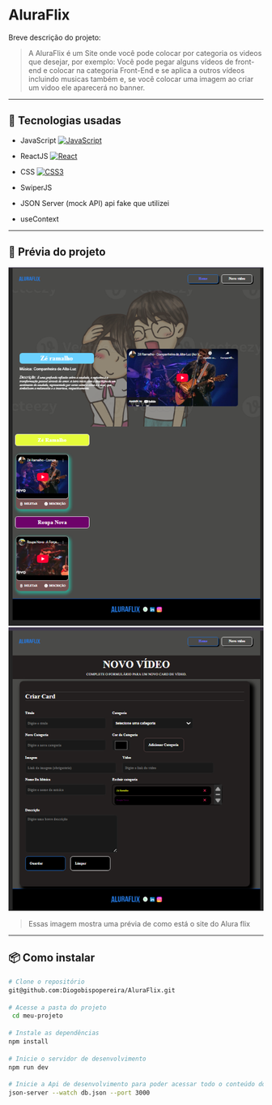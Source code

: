 
# AluraFlix

Breve descrição do projeto:

> A AluraFlix é um Site onde você pode colocar por categoria os videos que desejar, por exemplo: Você pode pegar alguns vídeos de front-end e colocar na categoria Front-End e se aplica a outros vídeos incluindo musicas também e, se você colocar uma imagem ao criar um vidoo ele aparecerá no banner.

---

## 🚀 Tecnologias usadas

- JavaScript   <a href="https://developer.mozilla.org/pt-BR/docs/Web/JavaScript" target="_blank" title="JavaScript">
<img src="https://cdn.jsdelivr.net/gh/devicons/devicon/icons/javascript/javascript-original.svg" 
       alt="JavaScript" width="30" height="30" />
       </a>
- ReactJS  <a href="https://reactjs.org/" target="_blank" title="React">
  <img src="https://cdn.jsdelivr.net/gh/devicons/devicon/icons/react/react-original.svg" 
         alt="React" width="30" height="30" />
         </a>

- CSS  <a href="https://developer.mozilla.org/pt-BR/docs/Web/CSS" target="_blank" title="CSS3">
  <img src="https://cdn.jsdelivr.net/gh/devicons/devicon/icons/css3/css3-original.svg" 
         alt="CSS3" width="30" height="30" />
         </a>
- SwiperJS
- JSON Server (mock API) api fake que utilizei
- useContext

---

## 📸 Prévia do projeto 

 <img src="public/pricipal.png" alt="imagem inicial da tela do app" />
 <img src="public/novo video.png" alt="imagem da da pagina de formulário" />
 
 > Essas imagem mostra uma prévia de como está o site do Alura flix 

---

## 📦 Como instalar

```bash
# Clone o repositório
git@github.com:Diogobispopereira/AluraFlix.git

# Acesse a pasta do projeto
 cd meu-projeto 

# Instale as dependências
npm install

# Inicie o servidor de desenvolvimento
npm run dev

# Inicie a Api de desenvolvimento para poder acessar todo o conteúdo do site 
json-server --watch db.json --port 3000 
